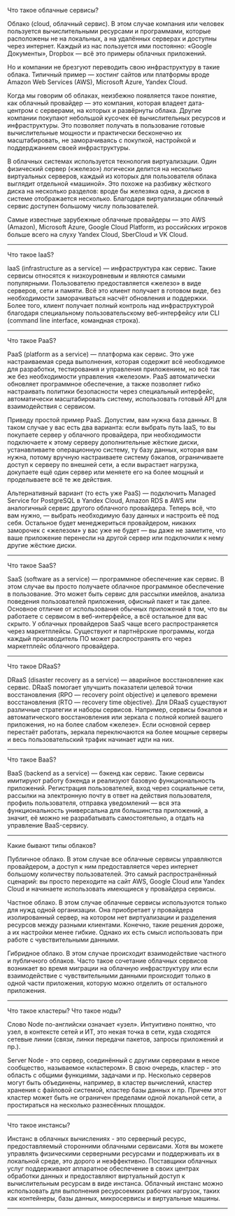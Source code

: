 Что такое облачные сервисы?

Облако (cloud, облачный сервис). В этом случае компания или человек пользуется вычислительными ресурсами и программами, которые расположены не на локальных, а на удалённых серверах и доступны через интернет. Каждый из нас пользуется ими постоянно: «Google Документы», Dropbox — всё это примеры облачных приложений.

Но и компании не брезгуют переводить свою инфраструктуру в такие облака. Типичный пример — хостинг сайтов или платформы вроде Amazon Web Services (AWS), Microsoft Azure, Yandex Cloud.

Когда мы говорим об облаках, неизбежно появляется такое понятие, как облачный провайдер — это компания, которая владеет дата-центром с серверами, на которых и развёрнуты облака. Другие компании покупают небольшой кусочек её вычислительных ресурсов и инфраструктуры. Это позволяет получать в пользование готовые вычислительные мощности и практически бесконечно их масштабировать, не заморачиваясь с покупкой, настройкой и поддерджанием своей инфраструктуры.

В облачных системах используется технология виртуализации. Один физический сервер («железо») логически делится на несколько виртуальных серверов, каждый из которых для пользователя облака выглядит отдельной «машиной». Это похоже на разбивку жёсткого диска на несколько разделов: вроде бы железяка одна, а дисков в системе отображается несколько. Благодаря виртуализации облачный сервис доступен большому числу пользователей.

Самые известные зарубежные облачные провайдеры — это AWS (Amazon), Microsoft Azure, Google Cloud Platform, из российских игроков больше всего на слуху Yandex Cloud, SberCloud и VK Cloud.

--------------------------------------------------------------------------------------------------------------------

Что такое IaaS?

IaaS (infrastructure as a service) — инфраструктура как сервис. Такие сервисы относятся к низкоуровневым и являются самыми популярными. Пользователю предоставляется «железо» в виде серверов, сети и памяти. Всё это клиент получает в готовом виде, без необходимости заморачиваться насчёт обновления и поддержки. Более того, клиент получает полный контроль над инфраструктурой благодаря специальному пользовательскому веб-интерфейсу или CLI (command line interface, командная строка).

--------------------------------------------------------------------------------------------------------------------

Что такое PaaS?

PaaS (platform as a service) — платформа как сервис. Это уже настраиваемая среда выполнения, которая содержит всё необходимое для разработки, тестирования и управления приложением, но всё так же без необходимости управления «железом». PaaS автоматически обновляет программное обеспечение, а также позволяет гибко настраивать политики безопасности через специальный интерфейс, автоматически масштабировать систему, использовать готовый API для взаимодействия с сервисом.

Приведу простой пример PaaS. Допустим, вам нужна база данных. В таком случае у вас есть два варианта: если выбрать путь IaaS, то вы покупаете сервер у облачного провайдера, при необходимости подключаете к этому серверу дополнительные жёсткие диски, устанавливаете операционную систему, ту базу данных, которая вам нужна, потому вручную настраиваете систему бэкапов, ограничиваете доступ к серверу по внешней сети, а если вырастает нагрузка, докупаете ещё один сервер или меняете его на более мощный и проделываете всё те же действия.

Альтернативный вариант (то есть уже PaaS) — подключить Managed Service for PostgreSQL в Yandex Cloud, Amazon RDS в AWS или аналогичный сервис другого облачного провайдера. Теперь всё, что вам нужно, — выбрать необходимую базу данных и настроить её под себя. Остальное будет менеджериться провайдером, никаких заморочек с «железом» у вас уже не будет — вы даже не заметите, что ваше приложение перенесли на другой сервер или подключили к нему другие жёсткие диски.

--------------------------------------------------------------------------------------------------------------------

Что такое SaaS?

SaaS (software as a service) — программное обеспечение как сервис. В этом случае вы просто получаете облачное программное обеспечение в пользование. Это может быть сервис для рассылки имейлов, анализа поведения пользователей приложения, офисный пакет и так далее. Основное отличие от использования обычных приложений в том, что вы работаете с сервисом в веб-интерфейсе, а всё остальное для вас скрыто. У облачных провайдеров SaaS чаще всего распространяется через маркетплейсы. Существуют и партнёрские программы, когда каждый производитель ПО может распространять его через маркетплейс облачного провайдера.

--------------------------------------------------------------------------------------------------------------------

Что такое DRaaS?

DRaaS (disaster recovery as a service) — аварийное восстановление как сервис. DRaaS помогает улучшить показатели целевой точки восстановления (RPO — recovery point objective) и целевого времени восстановления (RTO — recovery time objective). Для DRaaS существуют различные стратегии и наборы сервисов. Например, сервисы бэкапов и автоматического восстановления или зеркала с полной копией вашего приложения, но на более слабом «железе». Если основной сервер перестаёт работать, зеркала переключаются на более мощные серверы и весь пользовательский трафик начинает идти на них.

--------------------------------------------------------------------------------------------------------------------

Что такое BaaS?

BaaS (backend as a service) — бэкенд как сервис. Такие сервисы имитируют работу бэкенда и реализуют базовую функциональность приложений. Регистрация пользователей, вход через социальные сети, рассылки на электронную почту в ответ на действия пользователя, профиль пользователя, отправка уведомлений — вся эта функциональность универсальна для большинства приложений, а значит, её можно не разрабатывать самостоятельно, а отдать на управление BaaS-сервису.

--------------------------------------------------------------------------------------------------------------------

Какие бывают типы облаков?

Публичное облако. В этом случае все облачные сервисы управляются провайдером, а доступ к ним предоставляется через интернет большому количеству пользователей. Это самый распространённый сценарий: вы просто переходите на сайт AWS, Google Cloud или Yandex Cloud и начинаете использовать имеющиеся у провайдера сервисы.

Частное облако. В этом случае облачные сервисы используются только для нужд одной организации. Она приобретает у провайдера изолированный сервер, на котором нет виртуализации и разделения ресурсов между разными клиентами. Конечно, такие решения дороже, а их настройки менее гибкие. Однако их есть смысл использовать при работе с чувствительными данными.

Гибридное облако. В этом случае происходит взаимодействие частного и публичного облаков. Часто такое сочетание облачных сервисов возникает во время миграции на облачную инфраструктуру или если взаимодействие с чувствительными данными происходит только в одной части приложения, которую можно отделить от остального приложения.

--------------------------------------------------------------------------------------------------------------------

Что такое кластеры? Что такое ноды?

Слово Node по-английски означает «узел». Интуитивно понятно, что узел, в контексте сетей и ИТ, это некая точка в сети, куда сходятся сетевые линии (связи, линки передачи пакетов, запросы приложений и пр.).

Server Node - это сервер, соединённый с другими серверами в некое сообщество, называемое «кластером». В свою очередь, кластер - это область с общими функциями, задачами и пр. Несколько серверов могут быть объединены, например, в кластер вычислений, кластер хранения с файловой системой, кластер базы данных и пр. Причем этот кластер может быть не ограничен пределами одной локальной сети, а простираться на несколько разнесённых площадок.

--------------------------------------------------------------------------------------------------------------------

Что такое инстансы?

Инстанс в облачных вычислениях - это серверный ресурс, предоставляемый сторонними облачными сервисами. Хотя вы можете управлять физическими серверными ресурсами и поддерживать их в локальной среде, это дорого и неэффективно. Поставщики облачных услуг поддерживают аппаратное обеспечение в своих центрах обработки данных и предоставляют виртуальный доступ к вычислительным ресурсам в виде инстанса. Облачный инстанс можно использовать для выполнения ресурсоемких рабочих нагрузок, таких как контейнеры, базы данных, микросервисы и виртуальные машины.

--------------------------------------------------------------------------------------------------------------------